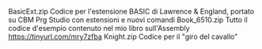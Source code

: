 BasicExt.zip Codice per l'estensione BASIC di Lawrence & England, portato su CBM Prg Studio con estensioni e nuovi comandi
Book_6510.zip Tutto il codice d'esempio contenuto nel mio libro sull'Assembly https://tinyurl.com/mry7zfba
Knight.zip Codice per il "giro del cavallo" 
